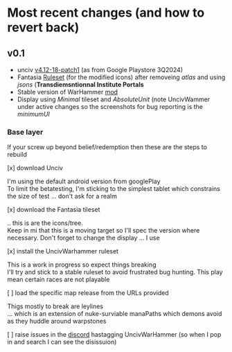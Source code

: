 # Most recent changes (and how to revert back)

## v0.1
- unciv [v4.12-18-patch1](https://github.com/yairm210/Unciv/blob/master/changelog.md) (as from Google Playstore 3Q2024)
- Fantasia [Ruleset](https://github.com/amfauzn/Fantasia) (for the modified icons) after removeing _atlas_ and using _jsons_ (**Transdiemsntionnal Institute Portals**
- Stable version of WarHammer [mod](https://github.com/mouillerart/UncivWarhammer/new/master/maps)
- Display using _Minimal_ tileset and _AbsoluteUnit_ (note UncivWammer under active changes so the screenshots for bug reporting is the _minimumUI_

### Base layer
If your screw up beyond belief/redemption then these are the steps to rebuild

[x] download Unciv
    <description><summary>I'm using the default android version from googlePlay</summary>To limit the betatesting, I'm sticking to the simplest tablet which constrains the size of test ... don't ask for a realm</description>

[x] download the Fantasia tileset
    <description><summary>.. this is are the icons/tree.</summary>Keep in mi that this is a moving target so I'll spec the version where necessary. Don't forget to change the display ... I use </description>

[x] install the UncivWarhammer ruleset
    <description><summary>This is a work in progress so expect things breaking</summary>I'll try and stick to a stable ruleset to avoid frustrated bug hunting. This play mean certain races are not playable</description>

[ ] load the specific map release from the URLs provided
    <description><summary>Thigs mostly to break are leylines</summary>... which is an extension of nuke-surviable manaPaths which demons avoid as they huddle around warpstones</description>
    <description><summary></summary></description>

[ ] raise issues in the [discord](https://discord.com/invite/Kw3NSsZw3M) hastagging UncivWarHammer (so when I pop in and search I can see the disissuion)
